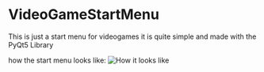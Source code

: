 # VideoGameStartMenu
This is just a start menu for videogames it is quite simple and made with the PyQt5 Library

how the start menu looks like:
![How it looks like](https://user-images.githubusercontent.com/85494077/192141494-147a72aa-98a2-4110-82e3-25080c87e6e9.png)

